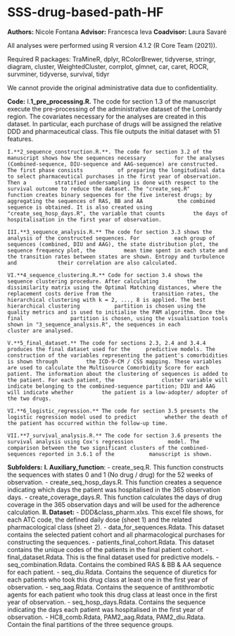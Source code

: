 # SSS-drug-based-path-HF
**Authors:** Nicole Fontana
**Advisor:** Francesca Ieva
**Coadvisor:** Laura Savaré

All analyses were performed using R version 4.1.2 (R Core Team (2021)).

Required R packages: TraMineR, dplyr, RColorBrewer, tidyverse, stringr, diagram, cluster, WeightedCluster, corrplot, glmnet, car, caret, ROCR,
survminer, tidyverse, survival, tidyr 


We cannot provide the original administrative data due to confidentiality.

**Code:**
	I.**1_pre_processing.R.** The code for section 1.3 of the manuscript execute the pre-processing of the 		administrative dataset of the Lombardy region. The covariates necessary for the analyses are created in this 	     dataset. In particular, each purchase of drugs will be assigned the relative DDD and pharmaceutical class. This 	     file outputs the initial dataset with 51 features.

	I.**2_sequence_construction.R.**. The code for section 3.2 of the manuscript shows how the sequences necessary 	       for the analyses (Combined-sequence, DIU-sequence and AAG-sequence) are constructed. The first phase consists           of preparing the longitudinal data to select pharmaceutical purchases in the first year of observation. Then a         stratified undersampling is done with respect to the survival outcome to reduce the dataset. The "create_seq.R"         function creates binary sequences for the five interest drugs; by aggregating the sequences of RAS, BB and AA           the combined sequence is obtained. It is also created using "create_seq_hosp_days.R", the variable that counts         the days of hospitalisation in the first year of observation.

	III.**3_sequence_analysis.R.** The code for section 3.3 shows the analysis of the constructed sequences. For           each group of sequences (combined, DIU and AAG), the state distribution plot, the sequence frequency plot, the         mean time spent in each state and the transition rates between states are shown. Entropy and turbulence and             their correlation are also calculated.

	VI.**4_sequence_clustering.R.** Code for section 3.4 shows the sequence clustering procedure. After calculating         the dissimilarity matrix using the Optimal Matching distances, where the replacement costs derive from the             transition rates, the hierarchical clustering with k = 2, ..., 8 is applied. The best hierarchical clustering           partition is chosen using the quality metrics and is used to initialise the PAM algorithm. Once the final               partition is chosen, using the visualisation tools shown in "3_sequence_analysis.R", the sequences in each             cluster are analysed.

	V.**5_final_dataset.** The code for sections 2.3, 2.4 and 3.4.4 produces the final dataset used for the 	predictive models. The construction of the variables representing the patient's comorbidities is shown through         the ICD-9-CM / CSS mapping. These variables are used to calculate the Multisource Comorbidity Score for each           patient. The information about the clustering of sequences is added to the patient. For each patient, the               cluster variable will indicate belonging to the combined-sequence partition; DIU and AAG will indicate whether         the patient is a low-adopter/ adopter of the two drugs.

	VI.**6_logistic_regression.** The code for section 3.5 presents the logistic regression model used to predict 	      whether the death of the patient has occurred within the follow-up time.

	VII.**7_survival_analysis.R.** The code for section 3.6 presents the survival analysis using Cox's regression           model. The comparison between the two significant clusters of the combined-sequences reported in 3.6.1 of the           manuscript is shown.

**Subfolders:**
**I. Auxiliary_function**:
	- create_seq.R. This function constructs the sequences with states 0 and 1 (No drug / drug) for the 52 weeks of 	  observation.
	- create_seq_hosp_days.R. This function creates a sequence indicating which days the patient was hospitalised 		in the 365 observation days.
	- create_coverage_days.R. This function calculates the days of drug coverage in the 365 observation days and 	       will be used for the adherence calculation.
**II. Dataset:**
	- DDD&class_pharm.xlxs. This excel file shows, for each ATC code, the defined daily dose (sheet 1) and the 	     related pharmacological class (sheet 2).
	- data_for_sequences.Rdata. This dataset contains the selected patient cohort and all pharmacological purchases 	  for constructing the sequences.
	- patients_final_cohort.Rdata. This dataset contains the unique codes of the patients in the final patient 	     cohort.
	- final_dataset.Rdata. This is the final dataset used for predictive models.
	- seq_combination.Rdata. Contains the combined RAS & BB & AA sequence for each patient.
	- seq_diu.Rdata. Contains the sequence of diuretics for each patients who took         this drug class at least 	  one in the first year of observation.
	- seq_aag.Rdata. Contains the sequence of antithrombotic agents for each patient who took this drug class at 	       least once in the first year of observation.
	- seq_hosp_days.Rdata. Contains the sequence indicating the days each    patient was hospitalised in the first 		 year of observation.
	- HC8_comb.Rdata, PAM2_aag.Rdata, PAM2_diu.Rdata. Contain the final partitions of the three sequence groups.


  


